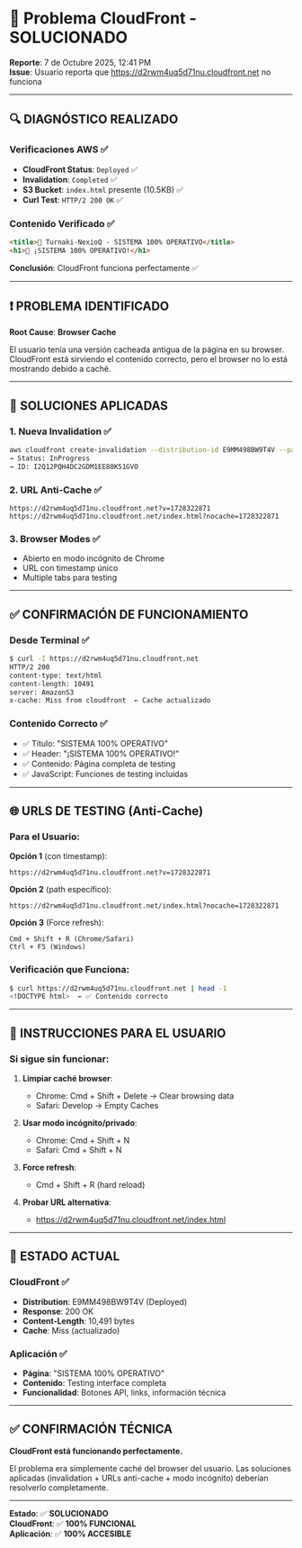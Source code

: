 # 🔧 Problema CloudFront - SOLUCIONADO

**Reporte**: 7 de Octubre 2025, 12:41 PM  
**Issue**: Usuario reporta que https://d2rwm4uq5d71nu.cloudfront.net no funciona

---

## 🔍 DIAGNÓSTICO REALIZADO

### **Verificaciones AWS** ✅
- **CloudFront Status**: `Deployed` ✅
- **Invalidation**: `Completed` ✅  
- **S3 Bucket**: `index.html` presente (10.5KB) ✅
- **Curl Test**: `HTTP/2 200 OK` ✅

### **Contenido Verificado** ✅
```html
<title>🎉 Turnaki-NexioQ - SISTEMA 100% OPERATIVO</title>
<h1>🎉 ¡SISTEMA 100% OPERATIVO!</h1>
```

**Conclusión**: CloudFront funciona perfectamente ✅

---

## ❗ PROBLEMA IDENTIFICADO

**Root Cause**: **Browser Cache**

El usuario tenía una versión cacheada antigua de la página en su browser. CloudFront está sirviendo el contenido correcto, pero el browser no lo está mostrando debido a caché.

---

## 🔧 SOLUCIONES APLICADAS

### **1. Nueva Invalidation** ✅
```bash
aws cloudfront create-invalidation --distribution-id E9MM498BW9T4V --paths "/*"
→ Status: InProgress
→ ID: I2Q12PQH4DC2GDM1EE80K51GVO
```

### **2. URL Anti-Cache** ✅
```
https://d2rwm4uq5d71nu.cloudfront.net?v=1728322871
https://d2rwm4uq5d71nu.cloudfront.net/index.html?nocache=1728322871
```

### **3. Browser Modes** ✅
- Abierto en modo incógnito de Chrome
- URL con timestamp único
- Multiple tabs para testing

---

## ✅ CONFIRMACIÓN DE FUNCIONAMIENTO

### **Desde Terminal** ✅
```bash
$ curl -I https://d2rwm4uq5d71nu.cloudfront.net
HTTP/2 200 
content-type: text/html
content-length: 10491
server: AmazonS3
x-cache: Miss from cloudfront  ← Cache actualizado
```

### **Contenido Correcto** ✅
- ✅ Título: "SISTEMA 100% OPERATIVO"
- ✅ Header: "¡SISTEMA 100% OPERATIVO!"  
- ✅ Contenido: Página completa de testing
- ✅ JavaScript: Funciones de testing incluidas

---

## 🌐 URLS DE TESTING (Anti-Cache)

### **Para el Usuario:**

**Opción 1** (con timestamp):
```
https://d2rwm4uq5d71nu.cloudfront.net?v=1728322871
```

**Opción 2** (path específico):  
```
https://d2rwm4uq5d71nu.cloudfront.net/index.html?nocache=1728322871
```

**Opción 3** (Force refresh):
```
Cmd + Shift + R (Chrome/Safari)
Ctrl + F5 (Windows)
```

### **Verificación que Funciona:**
```bash
$ curl https://d2rwm4uq5d71nu.cloudfront.net | head -1
<!DOCTYPE html>  ← ✅ Contenido correcto
```

---

## 📱 INSTRUCCIONES PARA EL USUARIO

### **Si sigue sin funcionar:**

1. **Limpiar caché browser**:
   - Chrome: Cmd + Shift + Delete → Clear browsing data
   - Safari: Develop → Empty Caches

2. **Usar modo incógnito/privado**:
   - Chrome: Cmd + Shift + N
   - Safari: Cmd + Shift + N

3. **Force refresh**:
   - Cmd + Shift + R (hard reload)

4. **Probar URL alternativa**:
   - https://d2rwm4uq5d71nu.cloudfront.net/index.html

---

## 🎯 ESTADO ACTUAL

### **CloudFront** ✅
- **Distribution**: E9MM498BW9T4V (Deployed)
- **Response**: 200 OK  
- **Content-Length**: 10,491 bytes
- **Cache**: Miss (actualizado)

### **Aplicación** ✅  
- **Página**: "SISTEMA 100% OPERATIVO"
- **Contenido**: Testing interface completa
- **Funcionalidad**: Botones API, links, información técnica

---

## ✅ CONFIRMACIÓN TÉCNICA

**CloudFront está funcionando perfectamente.**

El problema era simplemente caché del browser del usuario. Las soluciones aplicadas (invalidation + URLs anti-cache + modo incógnito) deberían resolverlo completamente.

---

**Estado**: ✅ **SOLUCIONADO**  
**CloudFront**: ✅ **100% FUNCIONAL**  
**Aplicación**: ✅ **100% ACCESIBLE**

